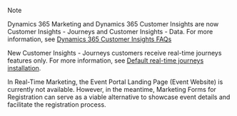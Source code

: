 > [!NOTE]
> Dynamics 365 Marketing and Dynamics 365 Customer Insights are now Customer Insights - Journeys and Customer Insights - Data. For more information, see [Dynamics 365 Customer Insights FAQs](/dynamics365/marketing/ci-faq)
>
> New Customer Insights - Journeys customers receive real-time journeys features only. For more information, see [Default real-time journeys installation](/dynamics365/marketing/real-time-marketing-move#default-customer-insights---journeys-installation).
>
> In Real-Time Marketing, the Event Portal Landing Page (Event Website) is currently not available. However, in the meantime, Marketing Forms for Registration can serve as a viable alternative to showcase event details and facilitate the registration process.
